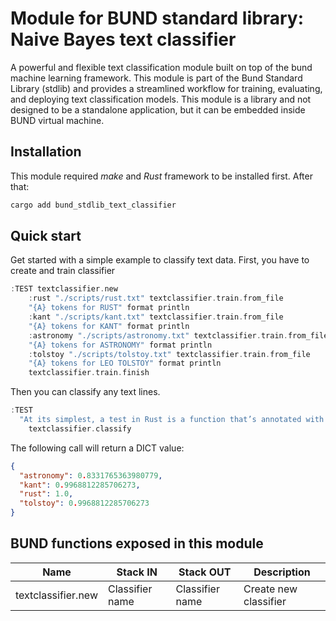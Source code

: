 # Module for BUND standard library: Naive Bayes text classifier

A powerful and flexible text classification module built on top of the bund machine learning framework. This module is part of the
Bund Standard Library (stdlib) and provides a streamlined workflow for training, evaluating, and deploying text classification models.
This module is a library and not designed to be a standalone application, but it can be embedded inside BUND virtual machine.

## Installation

This module required _make_ and _Rust_ framework to be installed first. After that:

```bash
cargo add bund_stdlib_text_classifier
```

## Quick start

Get started with a simple example to classify text data. First, you have to create and train classifier

```rust
:TEST textclassifier.new
    :rust "./scripts/rust.txt" textclassifier.train.from_file
    "{A} tokens for RUST" format println
    :kant "./scripts/kant.txt" textclassifier.train.from_file
    "{A} tokens for KANT" format println
    :astronomy "./scripts/astronomy.txt" textclassifier.train.from_file
    "{A} tokens for ASTRONOMY" format println
    :tolstoy "./scripts/tolstoy.txt" textclassifier.train.from_file
    "{A} tokens for LEO TOLSTOY" format println
    textclassifier.train.finish
```

Then you can classify any text lines.

```rust
:TEST
  "At its simplest, a test in Rust is a function that’s annotated with the test attribute. Attributes are metadata about pieces of Rust code"
    textclassifier.classify
```

The following call will return a DICT value:

```json
{
  "astronomy": 0.8331765363980779,
  "kant": 0.9968812285706273,
  "rust": 1.0,
  "tolstoy": 0.9968812285706273
}
```
## BUND functions exposed in this module

| Name | Stack IN | Stack OUT | Description |
|------|----------|-----------|-------------|
| textclassifier.new | Classifier name<br/> | Classifier name<br/> | Create new classifier |
